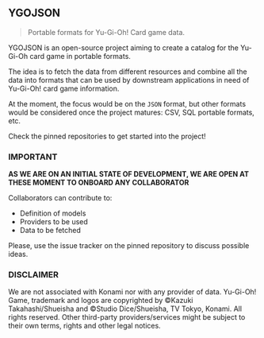 ## YGOJSON

> Portable formats for Yu-Gi-Oh! Card game data.

YGOJSON is an open-source project aiming to create a catalog for the Yu-Gi-Oh card game in portable formats.

The idea is to fetch the data from different resources and combine all the data into formats that can be used by downstream applications in need of Yu-Gi-Oh! card game information.

At the moment, the focus would be on the `JSON` format, but other formats would be considered once the project matures: CSV, SQL portable formats, etc.

Check the pinned repositories to get started into the project!

### IMPORTANT

__AS WE ARE ON AN INITIAL STATE OF DEVELOPMENT, WE ARE OPEN AT THESE MOMENT TO ONBOARD ANY COLLABORATOR__

Collaborators can contribute to:

* Definition of models
* Providers to be used
* Data to be fetched

Please, use the issue tracker on the pinned repository to discuss possible ideas.

### DISCLAIMER

We are not associated with Konami nor with any provider of data.
Yu-Gi-Oh! Game, trademark and logos are copyrighted by ©Kazuki Takahashi/Shueisha and ©Studio Dice/Shueisha, TV Tokyo, Konami. All rights reserved.
Other third-party providers/services might be subject to their own terms, rights and other legal notices.
